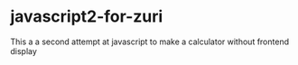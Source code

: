 # javascript2-for-zuri
This a a second attempt at javascript to make a calculator without frontend display
